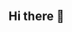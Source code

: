 ## Hi there 👋

<!--
**Arafat04H09/Arafat04H09** is a ✨ _special_ ✨ repository because its `README.md` (this file) appears on your GitHub profile.

Here are some ideas to get you started:

- 🔭 I’m currently working on Arafat
- 🌱 I’m currently learning Tailwind CSS
- 👯 I’m looking to collaborate on AI-themed projects!
- 🤔 I’m looking for help with finding a job...
- 💬 Ask me about philosophy!
- 😄 Pronouns: He/Him
- ⚡ Fun fact: I was born in a shed!
-->

